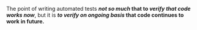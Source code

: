 

The point of writing automated tests **_not so much_ that to _verify that code works now_**, but it is **_to verify on ongoing basis_ that code continues to work in future.**  

